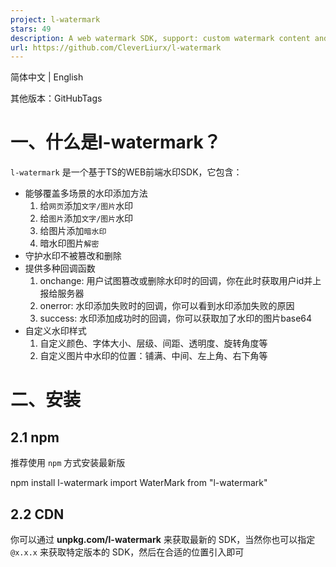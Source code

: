 ```yaml
---
project: l-watermark
stars: 49
description: A web watermark SDK, support: custom watermark content and style, watermark encryption and decryption, watermark anomaly monitoring, etc.
url: https://github.com/CleverLiurx/l-watermark
---
```


简体中文 | English

其他版本：GitHubTags

一、什么是l-watermark？
=================

`l-watermark` 是一个基于TS的WEB前端水印SDK，它包含：

-   能够覆盖多场景的水印添加方法
    1.  给`网页`添加`文字/图片`水印
    2.  给`图片`添加`文字/图片`水印
    3.  给图片添加`暗水印`
    4.  暗水印图片`解密`
-   守护水印不被篡改和删除
-   提供多种回调函数
    1.  onchange: 用户试图篡改或删除水印时的回调，你在此时获取用户id并上报给服务器
    2.  onerror: 水印添加失败时的回调，你可以看到水印添加失败的原因
    3.  success: 水印添加成功时的回调，你可以获取加了水印的图片base64
-   自定义水印样式
    1.  自定义颜色、字体大小、层级、间距、透明度、旋转角度等
    2.  自定义图片中水印的位置：铺满、中间、左上角、右下角等

二、安装
====

2.1 npm
-------

推荐使用 `npm` 方式安装最新版

npm install l-watermark
import WaterMark from "l-watermark"

2.2 CDN
-------

你可以通过 **unpkg.com/l-watermark** 来获取最新的 SDK，当然你也可以指定 `@x.x.x` 来获取特定版本的 SDK，然后在合适的位置引入即可

<script src\="https://unpkg.com/l-watermark@2.1.1/dist/l-watermark.umd.js"\></script\>

三、使用示例
======

3.1 给WEB页面添加/移除水印
-----------------

### 3.1.1 全屏添加文字水印

WaterMark.page({
  targe: document.body,
  text: "Internal Data",
  color: "rgba(0, 0, 0, 0.4)",
  fontSize: 24
})

### 3.1.2 部分区域添加图片水印

WaterMark.page({
  targe: document.getElementById("hello\_world"),
  image: "https://cdn.jsdelivr.net/gh/CleverLiurx/image\_repo/glass15-wm.png",
  cSpace: 20,
  vSpace: 50
})

### 3.1.2 移除页面水印

// 创建水印
const demoWaterMark \= WaterMark.page({})
// 移除水印
demoWaterMark.remove()

3.2 给图片添加水印
-----------

### 3.2.1 添加文字水印

WaterMark.image({
  target: document.getElementById('demo-image'),
  text: 'Angelababy',
  cSpace: 20,
  color: 'rgba(0,0,0,0.6)',
  fontSize: 20,
})

### 3.2.2 添加图片水印

WaterMark.image({
  target: document.getElementById('demo-image'),
  image: "https://cdn.jsdelivr.net/gh/CleverLiurx/image\_repo/glass15-wm.png",
  cSpace: 20,
  vSpace: 20,
  imageWidth: 60,
  imageHeight: 40
})

### 3.2.3 指定位置添加文字/图片水印

// 右下角添加文字水印
WaterMark.image({
  target: document.getElementById('demo-image'),
  position: "bottomRight",
  text: '@ GitHub - CleverLiurx',
  color: 'rgba(255, 0, 0, 1)',
  fontSize: 20,
  cSpace: 20,
  vSpace: 10,
})

// 左上角添加图片水印
WaterMark.image({
  target: document.getElementById('demo-image'),
  position: "topLeft",
  image: "https://cdn.jsdelivr.net/gh/CleverLiurx/image\_repo/glass15-wm.png",
  imageWidth: 100,
  imageHeight: 60,
  cSpace: 20,
  vSpace: 20
})

3.2.4 获取加了水印的base64图片
---------------------

由于 `target` 不是 `HTMLImageElement` 类型，所以加完水印后页面不会有任何变化，但是你可以通过 `success` 回调获取加完水印的base64图片

WaterMark.image({
  target: "https://cdn.jsdelivr.net/gh/CleverLiurx/image\_repo/ab-v1.0.0-demo.png",
  text: 'Angelababy',
  cSpace: 100,
  success: (data) \=> console.log(data),
})

3.2.5 暗水印加密/解密
--------------

设置暗水印仅需要把 `secret` 设为 `true` 即可，但是 **暗水印此版本仅支持文字模式，暂不支持图片模式**

WaterMark.image({
  target: document.getElementById("demo-image"),
  text: "User Id: 1008611",
  position: 'center',
  secret: true,
})

添加完暗水印后，**肉眼看起来新图片与原图没有任何区别**

但是调用暗水印解密工具 `WaterMark.utils.decodeImage(src)` 后发现水印文字显示出来了

const decodeImage \= async () \=> {
  const imgDom \= document.getElementById("demo-image")
  const decodeSrc \= await WaterMark.utils.decodeImage(imgDom.src)
  imgDom.src \= decodeSrc
}

四、选项
====

4.1 页面加水印 WaterMark.page(PageOp)
--------------------------------

* * *

选项

默认值

说明

类型

是否必填

target

document.body

添加水印的元素

HTMLElement

否

containerEl

document.body

同target，2.0.6版本后不建议使用

HTMLElement

否

text

Demo Text

水印文本（与image二选一）

string

否

image

水印图片（与text二选一）

string(img.src)

否

color

"rgba(0, 0, 0, 0.15)"

颜色（图片水印时无效）

string

否

fontSize

24

字体大小（图片水印时无效）

number|string

否

zIndex

"10000"

水印的层级

number|string

否

cSpace

0

单个水印间的横向间距

number|string

否

vSpace

0

单个水印间的纵向间距

number|string

否

4.2 图片加水印 WaterMark.image(ImageOp)
----------------------------------

* * *

选项

默认值

说明

类型

是否必填

target

要加水印的目标

HTMLImageElement|string(img.src)

是

text

"Demo Text"

水印文本（与image二选一）

string

否

image

水印图片（与text二选一）

string(img.src)

否

imageWidth

水印图片的宽度

number|string

否

imageHeight

水印图片的高度

number|string

否

secret

false

开启暗水印

boolean

否

color

"rgba(0, 0, 0, 0.15)"

颜色（图片水印时无效）

string

否

fontSize

24

字体大小（图片水印时无效）

number|string

否

position

"repeat"

水印的位置（默认repeat，铺满；其他选项在指定位置添加一个水印）

string(repeat |center |bottomRight |bottomLeft |topLeft |topRight)

否

**注：**`img.src` 代表其可以为**图片路径、url地址、base64**

4.3 工具函数 WaterMark.utils
------------------------

### 4.3.1 暗水印解密 WaterMark.utils.decodeImage

接收一个 `string` 类型参数（img.src），返回 `Promise<string>` ，用法：

const imgBase64 \= await WaterMark.utils.decodeImage(url)

### 4.3.2 暗水印加密 WaterMark.utils.encodeImage

当然你可以使用 `WaterMark.image({})` 中的 `success` 回调来获取加水印后的图片，但是我们也提供了一个工具函数让你为图片添加暗水印后获取其base64，返回 `Promise<string>`，用法：

const imgBase64 \= await WaterMark.utils.decodeImage({ImageOp})

4.4 API
-------

### 移除页面水印 `remove()`

// 创建水印
const demoWaterMark \= WaterMark.page({})
// 移除
demoWaterMark.remove()
